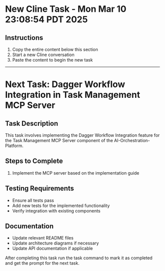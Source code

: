 # New Cline Task - Mon Mar 10 23:08:54 PDT 2025

## Instructions
1. Copy the entire content below this section
2. Start a new Cline conversation
3. Paste the content to begin the new task

---

# Next Task: Dagger Workflow Integration in Task Management MCP Server

## Task Description
This task involves implementing the Dagger Workflow Integration feature for the Task Management MCP Server component of the AI-Orchestration-Platform.

## Steps to Complete
1. Implement the MCP server based on the implementation guide


## Testing Requirements
- Ensure all tests pass
- Add new tests for the implemented functionality
- Verify integration with existing components

## Documentation
- Update relevant README files
- Update architecture diagrams if necessary
- Update API documentation if applicable

After completing this task run the task command to mark it as completed and get the prompt for the next task.
